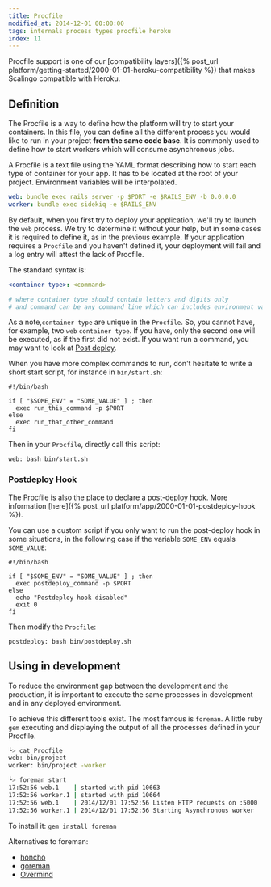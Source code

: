 ```yaml
---
title: Procfile
modified_at: 2014-12-01 00:00:00
tags: internals process types procfile heroku
index: 11
---
```


Procfile support is one of our
[compatibility layers]({% post_url platform/getting-started/2000-01-01-heroku-compatibility %})
that makes Scalingo compatible with Heroku.

## Definition

The Procfile is a way to define how the platform will try to start your containers.
In this file, you can define all the different process you would like to run in your
project **from the same code base**. It is commonly used to define how to start workers which will consume
asynchronous jobs.

A Procfile is a text file using the YAML format describing how to start
each type of container for your app. It has to be located at the root of your project.
Environment variables will be interpolated.

```yaml
web: bundle exec rails server -p $PORT -e $RAILS_ENV -b 0.0.0.0
worker: bundle exec sidekiq -e $RAILS_ENV
```

By default, when you first try to deploy your application, we'll try to
launch the `web` process. We try to determine it without your help, but in
some cases it is required to define it, as in the previous example. If your
application requires a `Procfile` and you haven't defined it, your deployment
will fail and a log entry will attest the lack of Procfile.

The standard syntax is:

```yaml
<container type>: <command>

# where container type should contain letters and digits only
# and command can be any command line which can includes environment variables
```
As a note,`container type` are unique in the `Procfile`. So, you cannot have, for example, two `web` `container type`.
If you have, only the second one will be executed, as if the first did not exist.
If you want run a command, you may want to look at [Post deploy](https://doc.scalingo.com/platform/app/postdeploy-hook).

When you have more complex commands to run, don't hesitate to write a short start script,
for instance in `bin/start.sh`:

```
#!/bin/bash

if [ "$SOME_ENV" = "SOME_VALUE" ] ; then
  exec run_this_command -p $PORT
else
  exec run_that_other_command
fi
```

Then in your `Procfile`, directly call this script:

```
web: bash bin/start.sh
```

### Postdeploy Hook

The Procfile is also the place to declare a post-deploy hook. More information [here]({% post_url
platform/app/2000-01-01-postdeploy-hook %}).

You can use a custom script if you only want to run the post-deploy hook in some situations, in the
following case if the variable `SOME_ENV` equals `SOME_VALUE`:

```
#!/bin/bash

if [ "$SOME_ENV" = "SOME_VALUE" ] ; then
  exec postdeploy_command -p $PORT
else
  echo "Postdeploy hook disabled"
  exit 0
fi
```

Then modify the `Procfile`:

```
postdeploy: bash bin/postdeploy.sh
```

## Using in development

To reduce the environment gap between the development and the production, it
is important to execute the same processes in development and in any deployed
environment.

To achieve this different tools exist. The most famous is `foreman`. A little
ruby `gem` executing and displaying the output of all the processes defined in your
Procfile.

```bash
└> cat Procfile
web: bin/project
worker: bin/project -worker

└> foreman start
17:52:56 web.1    | started with pid 10663
17:52:56 worker.1 | started with pid 10664
17:52:56 web.1    | 2014/12/01 17:52:56 Listen HTTP requests on :5000
17:52:56 worker.1 | 2014/12/01 17:52:56 Starting Asynchronous worker
```

To install it: `gem install foreman`

Alternatives to foreman:

* [honcho](https://github.com/nickstenning/honcho)
* [goreman](https://github.com/mattn/goreman)
* [Overmind](https://github.com/DarthSim/overmind)
